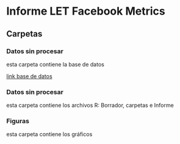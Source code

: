 # Informe LET Facebook Metrics

## Carpetas

### Datos sin procesar 

esta carpeta contiene la base de datos 

[link base de datos](https://archive.ics.uci.edu/ml/datasets/Facebook+metrics)

### Datos sin procesar

esta carpeta contiene los archivos  R: Borrador, carpetas e Informe

### Figuras

esta carpeta contiene los gráficos
